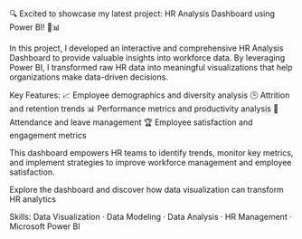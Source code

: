 🔍 Excited to showcase my latest project: HR Analysis Dashboard using Power BI! 👥📊

In this project, I developed an interactive and comprehensive HR Analysis Dashboard to provide valuable insights into workforce data. By leveraging Power BI, I transformed raw HR data into meaningful visualizations that help organizations make data-driven decisions.

Key Features:
📈 Employee demographics and diversity analysis
🕒 Attrition and retention trends
📊 Performance metrics and productivity analysis
📅 Attendance and leave management
🏆 Employee satisfaction and engagement metrics

This dashboard empowers HR teams to identify trends, monitor key metrics, and implement strategies to improve workforce management and employee satisfaction.

Explore the dashboard and discover how data visualization can transform HR analytics

Skills: Data Visualization · Data Modeling · Data Analysis · HR Management · Microsoft Power BI
